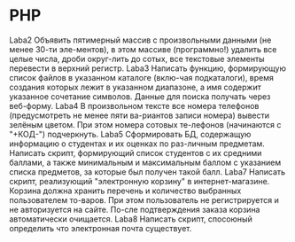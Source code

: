 # PHP
Laba2 Объявить пятимерный массив с произвольными данными (не менее 30-ти эле-ментов), в этом массиве (программно!) удалить все целые числа, дроби округ-лить до сотых, все текстовые элементы перевести в верхний регистр.
Laba3 Написать функцию, формирующую список файлов в указанном каталоге (вклю-чая подкаталоги), время создания которых лежит в указанном диапазоне, а имя содержит указанное сочетание символов. Данные для поиска получать через веб-форму.
Laba4 В произвольном тексте все номера телефонов (предусмотреть не менее пяти ва-риантов записи номера) вывести зелёным цветом. При этом номера сотовых те-лефонов (начинаются с "+КОД-") подчеркнуть.
Laba5 Сформировать БД, содержащую информацию о студентах и их оценках по раз-личным предметам. Написать скрипт, формирующий список студентов с их средними баллами, а также минимальным и максимальным баллом с указанием списка предметов, за которые был получен такой балл.
Laba7 Написать скрипт, реализующий "электронную корзину" в интернет-магазине. Корзина должна хранить перечень и количество выбранных пользователем то-варов. При этом пользователь не регистрируется и не авторизуется на сайте. По-сле подтверждения заказа корзина автоматически очищается.
Laba8 Написать скрипт, спосоюный определить что электронная почта существует.
